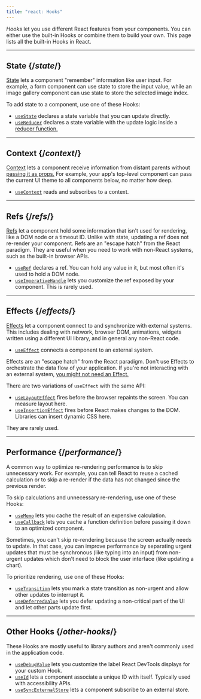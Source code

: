 ```yaml
---
title: "react: Hooks"
---
```


<Intro>

*Hooks* let you use different React features from your components. You can either use the built-in Hooks or combine them to build your own. This page lists all the built-in Hooks in React.

</Intro>

<InlineToc />

---

## State {/*state*/}

[State](/learn/state-a-components-memory) lets a component "remember" information like user input. For example, a form component can use state to store the input value, while an image gallery component can use state to store the selected image index.

To add state to a component, use one of these Hooks:

* [`useState`](/apis/react/useState) declares a state variable that you can update directly.
* [`useReducer`](/apis/react/useReducer) declares a state variable with the update logic inside a [reducer function.](/learn/extracting-state-logic-into-a-reducer)

---

## Context {/*context*/}

[Context](/learn/passing-data-deeply-with-context) lets a component receive information from distant parents without [passing it as props.](/learn/passing-props-to-a-component) For example, your app's top-level component can pass the current UI theme to all components below, no matter how deep.

* [`useContext`](/apis/react/useContext) reads and subscribes to a context.

---

## Refs {/*refs*/}

[Refs](/learn/referencing-values-with-refs) let a component hold some information that isn't used for rendering, like a DOM node or a timeout ID. Unlike with state, updating a ref does not re-render your component. Refs are an "escape hatch" from the React paradigm. They are useful when you need to work with non-React systems, such as the built-in browser APIs.

* [`useRef`](/apis/react/useRef) declares a ref. You can hold any value in it, but most often it's used to hold a DOM node.
* [`useImperativeHandle`](/apis/react/useImperativeHandle) lets you customize the ref exposed by your component. This is rarely used.

---

## Effects {/*effects*/}

[Effects](/learn/synchronizing-with-effects) let a component connect to and synchronize with external systems. This includes dealing with network, browser DOM, animations, widgets written using a different UI library, and in general any non-React code.

* [`useEffect`](/apis/react/useEffect) connects a component to an external system.

Effects are an "escape hatch" from the React paradigm. Don't use Effects to orchestrate the data flow of your application. If you're not interacting with an external system, [you might not need an Effect.](/learn/you-might-not-need-an-effect)

There are two variations of `useEffect` with the same API:

* [`useLayoutEffect`](/apis/react/useLayoutEffect) fires before the browser repaints the screen. You can measure layout here.
* [`useInsertionEffect`](/apis/react/useInsertionEffect) fires before React makes changes to the DOM. Libraries can insert dynamic CSS here.

They are rarely used.

---

## Performance {/*performance*/}

A common way to optimize re-rendering performance is to skip unnecessary work. For example, you can tell React to reuse a cached calculation or to skip a re-render if the data has not changed since the previous render.

To skip calculations and unnecessary re-rendering, use one of these Hooks:

- [`useMemo`](/apis/react/useMemo) lets you cache the result of an expensive calculation.
- [`useCallback`](/apis/react/useCallback) lets you cache a function definition before passing it down to an optimized component.

Sometimes, you can't skip re-rendering because the screen actually needs to update. In that case, you can improve performance by separating urgent updates that must be synchronous (like typing into an input) from non-urgent updates which don't need to block the user interface (like updating a chart).

To prioritize rendering, use one of these Hooks:

- [`useTransition`](/apis/react/useTransition) lets you mark a state transition as non-urgent and allow other updates to interrupt it.
- [`useDeferredValue`](/apis/react/useDeferredValue) lets you defer updating a non-critical part of the UI and let other parts update first.

---

## Other Hooks {/*other-hooks*/}

These Hooks are mostly useful to library authors and aren't commonly used in the application code.

- [`useDebugValue`](/apis/react/useDebugValue) lets you customize the label React DevTools displays for your custom Hook.
- [`useId`](/apis/react/useId) lets a component associate a unique ID with itself. Typically used with accessibility APIs.
- [`useSyncExternalStore`](/apis/react/useSyncExternalStore) lets a component subscribe to an external store.
